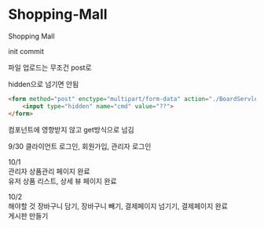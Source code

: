 # Shopping-Mall
Shopping Mall


init commit  


파일 업로드는 무조건 post로  

hidden으로 넘기면 안됨

``` HTML
<form method="post" enctype="multipart/form-data" action="./BoardServlet?cmd=upload">  
	<input type="hidden" name="cmd" value="??">  
</form>  
```

컴포넌트에 영향받지 않고 get방식으로 넘김

9/30
클라이언트 로그인, 회원가입, 관리자 로그인  

10/1  
관리자 상품관리 페이지 완료  
유저 상품 리스트, 상세 뷰 페이지 완료  

10/2  
해야할 것
장바구니 담기, 장바구니 빼기, 결제페이지 넘기기, 결제페이지 완료  
게시판 만들기  
